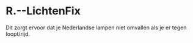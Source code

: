 # R.--LichtenFix
Dit zorgt ervoor dat je Nederlandse lampen niet omvallen als je er tegen loopt/rijd.
